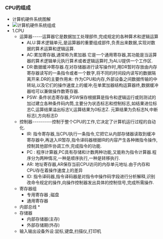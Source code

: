  

### CPU的组成



*  计算机硬件系统图解
* ![计算机硬件系统组成](https://s2.xoimg.com/i/2022/04/17/qtdsib.jpg)
* 1.CPU
  * 运算器-----运算器它是数据加工处理部件,完成规定的各种算术和逻辑运算
    * ALU:算术逻辑单元,是运算器的重要组成部件,负责出来数据,实现对数据的算术运算和逻辑运算.
    * AC:累加寄存器,通常称为累加器.它是一个通用寄存器,其功能是当运算器的算术逻辑单元执行算术或者逻辑运算时,为ALU提供一个工作区.
    * DR:数据缓冲寄存器.在对存储器进行读写操作时,用DR暂时存放由内存寄存器读写的一条指令或者一个数字,将不同的时间段内读写的数据隔离开来.DR的主要作用未: 作为CPU和内存,外部设备之间数据传输的中转站,以及它们的操作速度上的缓冲;在单累加器结构运算器终,数据缓冲器哈可以兼做操作数寄存器.
    * PSW:  条件状态寄存器,PSW保存根据算是指令和逻辑运行或则测试的加过建立各种条件码内筒,主要分为状态标志和控制标志,如结果进位标志C,运算结果溢出标志V,运算结果为0标志Z.  元算结果为负标志N,中断标志I,方向标志D
  * 控制器----------控制于整个CPU的工作,它决定了计算机运行过程的自动化.
    * IR: 指令寄存器,当CPU执行一条指令,它把它从内部存储器读取到缓冲寄存器中,再送入IR暂存,指令译码器根据IR的内容产生各种微指令操作,控制其他部件协调工作,完成指令的功能.
    * PC : 程序计算器,PC具有存储和计数两种功能,又能称为指令计算器.程序分为两种情况,一种是顺序执行,一种是转移执行.
    * AR: 地址寄存器,AR保存当前CPU访问的内存单元地址.由于内存和CPU存在着操作速度上的差异
    * ID: 指令译码器,指令译码器是对指令中操作码字段进行分析解释,识别改命令规定的操作,向操作控制器发出具体的控制信号,完成所需操作.
  * 寄存器组
    * 专用寄存器 ;磁盘
    * 通用寄存器
  * 内部总线
    * 
  * 存储器
    * 内部存储器(主存)
    * 外部存储期(外存)
  * 输入输出设备外设:鼠标,键盘,扫描仪,打印机













































